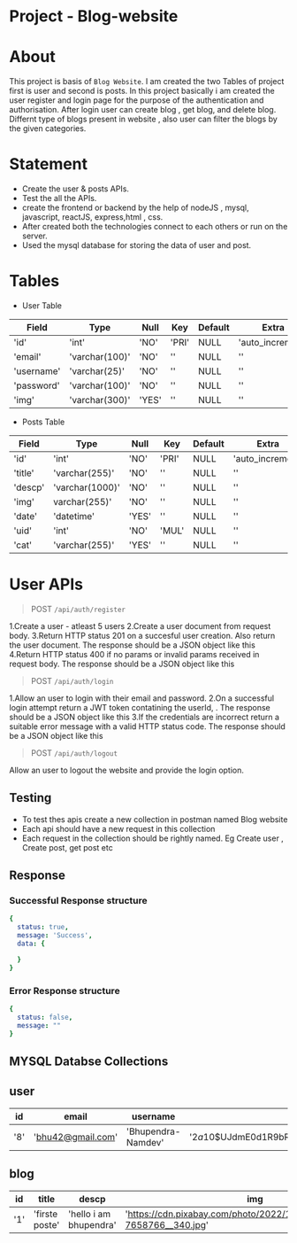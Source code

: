 # Project - Blog-website


# About

This project is basis of `Blog Website`. I am created the two Tables of  project first  is user and second is posts.
In this project basically i am created the user register and login page for the purpose of the authentication and authorisation.
After login user can create blog , get blog, and delete blog. Differnt type of blogs present in website , also user can filter the blogs by the given categories.


# Statement

-    Create the user & posts APIs.
-    Test the all  the APIs.
-    create the frontend or backend by the help of nodeJS , mysql, javascript, reactJS,  express,html , css.
-    After created  both  the technologies connect to each others or run on the server.
-    Used the mysql database for storing the data of user and post.



 # Tables

 - User  Table

|Field|Type|Null|Key|Default|Extra |
|---|---|---|---|---|---|
| 'id' | 'int' | 'NO' |'PRI' | NULL|'auto_increment'|
|'email'    |'varchar(100)'| 'NO'  | '' | NULL  | ''|
|'username' | 'varchar(25)'| 'NO'  | '' | NULL  | ''|
|'password' |'varchar(100)'| 'NO'  | '' | NULL  | ''|
|'img'      |'varchar(300)'| 'YES' | '' | NULL  | ''|



 - Posts Table
 
 
 | Field  | Type  | Null   |  Key  | Default | Extra |
 |---|---|---|---|---|---|
 |'id' |'int' | 'NO' |'PRI' | NULL |'auto_increment'|
 |'title' |'varchar(255)' | 'NO' | '' | NULL|  ''   |
 |'descp' |'varchar(1000)'| 'NO' | '' | NULL|  ''   |
 |'img'   |varchar(255)' |'NO'   | '' | NULL|  ''   |
 |'date'  |  'datetime'  | 'YES' | '' | NULL|  ''   |
 |'uid'   |    'int'     | 'NO'  |'MUL'|NULL|  ''   |
 |'cat'   |'varchar(255)'| 'YES' | '' | NULL|  ''   |
 



# User APIs


>POST  `/api/auth/register`

1.Create a user - atleast 5 users
2.Create a user document from request body.
3.Return HTTP status 201 on a succesful user creation. Also return the user document. The response should be a JSON object like this
4.Return HTTP status 400 if no params or invalid params received in request body. The response should be a JSON object like this



>POST  `/api/auth/login`

1.Allow an user to login with their email and password.
2.On a successful login attempt return a JWT token contatining the userId, . The response should be a JSON object like this
3.If the credentials are incorrect return a suitable error message with a valid HTTP status code. The response should be a JSON object like this

>POST `/api/auth/logout`

Allow an user to logout the website and provide the login option.


## Testing 
- To test thes apis create a new collection in postman named Blog website 
- Each api should have a new request in this collection
- Each request in the collection should be rightly named. Eg  Create user , Create post, get post etc
 
## Response

### Successful Response structure
```yaml
{
  status: true,
  message: 'Success',
  data: {

  }
}
```
### Error Response structure
```yaml
{
  status: false,
  message: ""
}
```


##  MYSQL  Databse Collections
## user

|id|email|username|password|img|
|---|---|---|---|---|
|'8'| 'bhu42@gmail.com'| 'Bhupendra-Namdev'|'$2a$10$UJdmE0d1R9bRG.jGF82sJeBU9b0TL33/peLohIe.XCsI37/sPtetS'| NULL|

## blog

| id| title| descp| img| date| uid| cat|
|---|---|---|---|---|---|---|
|'1'| 'firste poste'| 'hello i am bhupendra'| 'https://cdn.pixabay.com/photo/2022/12/16/01/41/balloons-7658766__340.jpg'| NULL| '8'| 'art'|




